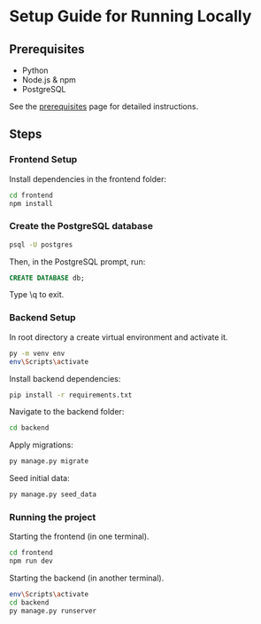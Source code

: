 # Setup Guide for Running Locally

## Prerequisites

- Python
- Node.js & npm
- PostgreSQL

See the [prerequisites](prerequisites.md) page for detailed instructions.

## Steps
### Frontend Setup
Install dependencies in the frontend folder:
```sh
cd frontend
npm install
```

### Create the PostgreSQL database
```sh
psql -U postgres
```
Then, in the PostgreSQL prompt, run:
```sql
CREATE DATABASE db;
```
Type \q to exit.

### Backend Setup
In root directory a create virtual environment and activate it.
```sh
py -m venv env
env\Scripts\activate
```
Install backend dependencies:
```sh
pip install -r requirements.txt
```
Navigate to the backend folder:
```sh
cd backend
```
Apply migrations:
```sh
py manage.py migrate
```
Seed initial data:
```sh
py manage.py seed_data
```

### Running the project
Starting the frontend (in one terminal).
```sh
cd frontend
npm run dev
```

Starting the backend (in another terminal).
```sh
env\Scripts\activate  
cd backend
py manage.py runserver
```